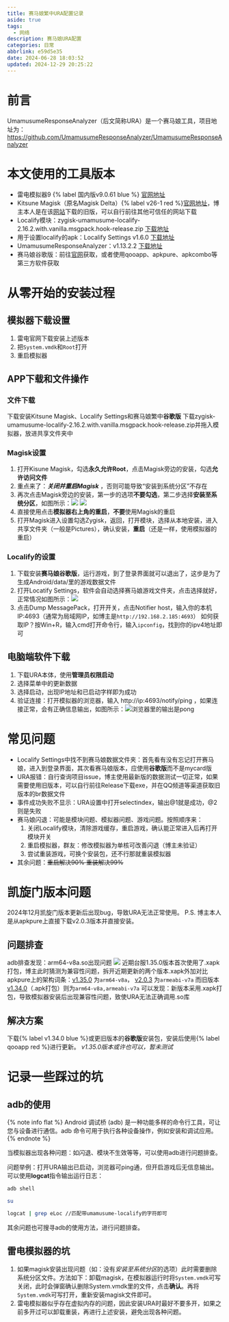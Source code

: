 ```yaml
---
title: 赛马娘繁中URA配置记录
aside: true
tags:
  - 网络
description: 赛马娘URA配置
categories: 日常
abbrlink: e59d5e35
date: 2024-06-28 18:03:52
updated: 2024-12-29 20:25:22
---
```



# 前言
UmamusumeResponseAnalyzer（后文简称URA）是一个赛马娘工具，项目地址为：
https://github.com/UmamusumeResponseAnalyzer/UmamusumeResponseAnalyzer
# 本文使用的工具版本

- 雷电模拟器9 {% label 国内版v9.0.61 blue %} [官网地址](https://www.ldmnq.com/other/version-history-and-release-notes.html)
- Kitsune Magisk（原名Magisk Delta）{% label  v26-1 red %}[官网地址](https://huskydg.github.io/magisk-files/ )，博主本人是在该[网站]( https://magisk-delta.en.uptodown.com/android)下载的旧版，可以自行前往其他可信任的网站下载
- Localify模块：zygisk-umamusume-localify-2.16.2.with.vanilla.msgpack.hook-release.zip [下载地址](https://github.com/UmamusumeResponseAnalyzer/umamusume-localify-android/releases)
- 用于设置localify的apk：Localify Settings v1.6.0 [下载地址](https://github.com/Kimjio/umamusume-localify-android/releases)
- UmamusumeResponseAnalyzer：v1.13.2.2 [下载地址](https://github.com/UmamusumeResponseAnalyzer/UmamusumeResponseAnalyzer/releases)
- 赛马娘谷歌版：前往[官网](https://uma.komoejoy.com/)获取，或者使用qooapp、apkpure、apkcombo等第三方软件获取
# 从零开始的安装过程
## 模拟器下载设置

1. 雷电官网下载安装上述版本
2. 把`System.vmdk`和`Root`打开
3. 重启模拟器

## APP下载和文件操作
### 文件下载
下载安装Kitsune Magisk、Localify Settings和赛马娘繁中**谷歌版**
下载zygisk-umamusume-localify-2.16.2.with.vanilla.msgpack.hook-release.zip并拖入模拟器，放进共享文件夹中
### Magisk设置

1. 打开Kisune Magisk，勾选**永久允许Root**，点击Magisk旁边的安装，勾选**允许访问文件**
2. 重点来了：***关闭并重启Magisk*** ，否则可能导致“安装到系统分区”不存在
3. 再次点击Magisk旁边的安装，第一步的选项**不要勾选**，第二步选择**安装至系统分区**，如图所示：![](../images/dea47f18cf40dc9c93b60819f073904c.png) ![](../images/caf5dd1164e5cf2a5c5197a6583d913e.png)
4. 直接使用点击**模拟器右上角的重启**，**不要**使用Magisk的重启
5. 打开Magisk进入设置勾选Zygisk，返回，打开模块，选择从本地安装，进入共享文件夹（一般是Pictures），确认安装，**重启**（还是一样，使用模拟器的重启）

### Localify的设置

1. 下载安装**赛马娘谷歌版**，运行游戏，到了登录界面就可以退出了，这步是为了生成Android/data/里的游戏数据文件
2. 打开Locatify Settings，软件会自动选择赛马娘游戏文件夹，点击选择就好，正常情况如图所示：![](../images/bfd49008470e900bc7c441470cb5ac2d.png)
3. 点击Dump MessagePack，打开开关，点击Notifier host，输入你的本机IP:4693（通常为局域网IP，如博主是`http://192.168.2.185:4693`）
   如何获取IP？按Win+R，输入cmd打开命令行，输入`ipconfig`，找到你的ipv4地址即可

## 电脑端软件下载
1. 下载URA本体，使用**管理员权限启动**
2. 选择菜单中的更新数据
3. 选择启动，出现IP地址和已启动字样即为成功
4. 验证连接：打开模拟器的浏览器，输入 http://ip:4693/notify/ping ，如果连接正常，会有正确信息输出，如图所示：![浏览器里的输出是pong](../images/b36af439471dee46bfcf2b9e5073a352.png)

# 常见问题
-  Localify Settings中找不到赛马娘数据文件夹：首先看有没有忘记打开赛马娘，进入到登录界面，其次看赛马娘版本，应使用**谷歌版**而不是mycard版
- URA报错：自行查询项目issue，博主使用最新版的数据测试一切正常，如果需要使用旧版本，可以自行前往Release下载exe，并在QQ频道等渠道获取旧版本的br数据文件
- 事件成功失败不显示：URA设置中打开selectindex，输出@1就是成功，@2则是失败
- 赛马娘闪退：可能是模块问题、模拟器问题、游戏问题。按照顺序来：
  1. 关闭Localify模块，清除游戏缓存，重启游戏，确认能正常进入后再打开模块开关
  2. 重启模拟器，群友：修改模拟器为单核可改善闪退（博主未验证）
  3. 尝试重装游戏，可换个安装包，还不行那就重装模拟器
- 其余问题：~~重启解决90% 重装解决99%~~


#  凯旋门版本问题
2024年12月凯旋门版本更新后出现bug，导致URA无法正常使用。
P.S. 博主本人是从apkpure上直接下载v2.0.3版本并直接安装。

## 问题排查

adb排查发现：arm64-v8a.so出现问题 ![](../images/Pasted%20image%2020241229034252.png)
近期台服1.35.0版本首次使用了.xapk打包，博主此时猜测为兼容性问题，拆开近期更新的两个版本.xapk外加对比apkpure上的架构词条：[v1.35.0](https://apkpure.com/cn/%E8%B3%BD%E9%A6%AC%E5%A8%98pretty-derby/com.komoe.kmumamusumegp/download/1.35.0) 为`arm64-v8a`， [v2.0.3](https://apkpure.com/cn/%E8%B3%BD%E9%A6%AC%E5%A8%98pretty-derby/com.komoe.kmumamusumegp/download/2.0.3) 为`armeabi-v7a`
而旧版本[v1.34.0](https://apkpure.com/cn/%E8%B3%BD%E9%A6%AC%E5%A8%98pretty-derby/com.komoe.kmumamusumegp/download/1.34.0)（.apk打包）则为`arm64-v8a,armeabi-v7a`
可以发现：新版本采用.xapk打包，导致模拟器安装后出现兼容性问题，致使URA无法正确调用.so库

## 解决方案
下载{% label v1.34.0 blue %}或更旧版本的**谷歌版**安装包，安装后使用{% label qooapp red %}进行更新。
*v1.35.0版本或许也可以，暂未测试* 

# 记录一些踩过的坑

## adb的使用

{% note info flat %}
Android 调试桥 (adb) 是一种功能多样的命令行工具，可让您与设备进行通信。adb 命令可用于执行各种设备操作，例如安装和调试应用。
{% endnote %}

当模拟器出现各种问题：如闪退、模块不生效等等，可以使用adb进行问题排查。

问题举例：打开URA输出已启动，浏览器可ping通，但开启游戏后无信息输出。可以使用**logcat**指令输出运行日志：
```bash
adb shell

su

logcat | grep eLoc //匹配带umamusume-localify的字符即可
```

其余问题也可搜寻adb的使用方法，进行问题排查。

## 雷电模拟器的坑

1. 如果magisk安装出现问题（如：没有*安装至系统分区*的选项）此时需要删除系统分区文件。方法如下：卸载magisk，在模拟器运行时将`System.vmdk`可写关闭，此时会弹窗确认删除System.vmdk里的文件，点击**确认**。再将`System.vmdk`可写打开，重新安装magisk文件即可。
2. 雷电模拟器似乎存在虚拟内存的问题，因此安装URA时最好不要多开，如果之前多开过可以卸载重装，再进行上述安装，避免出现各种问题。